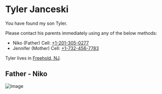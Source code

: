 # Tyler Janceski

You have found my son Tyler.

Please contact his parents immediately using any of the below methods:

- Niko (Father) Cell: [+1-201-305-0277](tel:+1-201-305-0277)
- Jennifer (Mother) Cell: [+1-732-456-7783](tel:+1-732-456-7783)

Tyler lives in [Freehold, NJ](https://www.google.com/maps/@40.2619899,-74.2394124,17.45z).

## Father - Niko
![Image](https://avatars.githubusercontent.com/u/75376693?v=4)
